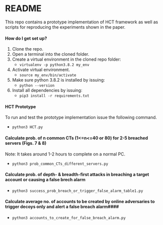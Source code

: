 # README #

This repo contains a prototype implementation of HCT framework as well as scripts for reproducing the experiments shown in the paper.

#### How do I get set up? ####
1. Clone the repo.
2. Open a terminal into the cloned folder.
2. Create a virtual environment in the cloned repo folder:
	* ```virtualenv -p python3.8.2 my_env```
3. Activate virtual environment.
	* ```source my_env/bin/activate```
4. Make sure python 3.8.2 is installed by issuing:
	* ```python --version```
5. Install all dependencies by issuing:
	* 	```pip3 install -r requirements.txt```

#### HCT Prototype ####
To run and test the prototype implementation issue the following command.
* ```python3 HCT.py```

#### Calculate prob. of n common CTs (1<=n<=40 or 80) for 2-5 breached servers (Figs. 7 & 8) ####
Note: It takes around 1-2 hours to complete on a normal PC.
* ```python3 prob_common_CTs_different_servers.py```

#### Calculate prob. of depth- & breadth-first attacks in breaching a target account or causing a false brech alarm ####
* ```python3 success_prob_breach_or_trigger_false_alarm_table1.py```

#### Calculate average no. of accounts to be created by online adversaries to trigger decoys only and alert a false breach alarm####
* ```python3 accounts_to_create_for_false_breach_alarm.py```


